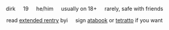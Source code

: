 <p align="center">
dirk⠀⠀19⠀⠀he/him⠀⠀usually on 18+⠀⠀rarely, safe with friends
</p>
<p align="center">
read <a href="https://rentry.co/heartprince">extended rentry</a> byi⠀⠀sign <a href="https://princeofheart.atabook.org">atabook</a> or <a href="https://tetratto.com/@princeofheart">tetratto</a> if you want
</p>
